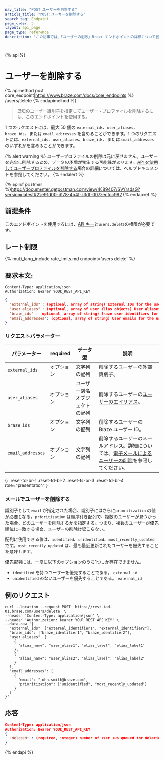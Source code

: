 ```yaml
---
nav_title: "POST:ユーザーを削除する"
article_title: "POST:ユーザーを削除する"
search_tag: Endpoint
page_order: 5
layout: api_page
page_type: reference
description: "この記事では、「ユーザーの削除」Braze エンドポイントの詳細について説明します。"

---
```

{% api %}
# ユーザーを削除する
{% apimethod post core_endpoint|https://www.braze.com/docs/core_endpoints %}
/users/delete
{% endapimethod %}

> 既知のユーザー識別子を指定してユーザー・プロファイルを削除するには、このエンドポイントを使用する。

1 つのリクエストには、最大 50 個の `external_ids`、`user_aliases`、`braze_ids`、または `email_addresses` を含めることができます。1 つのリクエストには、`external_ids`、`user_aliases`、`braze_ids`、または `email_addresses` のいずれかを含めることができます。

{% alert warning %}
ユーザープロファイルの削除は元に戻せません。ユーザーを完全に削除するため、データの矛盾が発生する可能性があります。[API を使用してユーザープロファイルを削除する]({{site.baseurl}}/help/help_articles/api/delete_user/)場合の詳細については、ヘルプドキュメントを参照してください。
{% endalert %}

{% apiref postman %}https://documenter.getpostman.com/view/4689407/SVYrsdsG?version=latest#22e91d00-d178-4b4f-a3df-0073ecfcc992 {% endapiref %}

## 前提条件

このエンドポイントを使用するには、[API キー]({{site.baseurl}}/api/api_key/)と`users.delete`の権限が必要です。

## レート制限

{% multi_lang_include rate_limits.md endpoint='users delete' %}

## 要求本文:

```
Content-Type: application/json
Authorization: Bearer YOUR_REST_API_KEY
```

```json
{
  "external_ids" : (optional, array of string) External IDs for the users to delete,
  "user_aliases" : (optional, array of user alias objects) User aliases for the users to delete,
  "braze_ids" : (optional, array of string) Braze user identifiers for the users to delete,
  "email_addresses": (optional, array of string) User emails for the users to delete
}
```
### リクエストパラメーター

| パラメーター         | required | データ型                  | 説明                                                                                      |
|-------------------|----------|----------------------------|--------------------------------------------------------------------------------------------------|
| `external_ids`    | オプション | 文字列の配列           | 削除するユーザーの外部識別子。                                                    |
| `user_aliases`    | オプション | ユーザー別名オブジェクトの配列 | 削除するユーザーの[ユーザーのエイリアス]({{site.baseurl}}/api/objects_filters/user_alias_object/)。 |
| `braze_ids`       | オプション | 文字列の配列           | 削除するユーザーの Braze ユーザー ID。                                                  |
| `email_addresses` | オプション | 文字列の配列           | 削除するユーザーのメールアドレス。詳細については、[電子メールによるユーザーの削除](#deleting-users-by-email)を参照してください。                                                             |
{: .reset-td-br-1 .reset-td-br-2 .reset-td-br-3  .reset-td-br-4 role="presentation" }

### メールでユーザーを削除する

識別子として`email` が指定された場合、識別子にはさらに`prioritization` の値が必要となる。`prioritization` は順序付き配列で、複数のユーザーが見つかった場合、どのユーザーを削除するかを指定する。つまり、複数のユーザーが優先順位に一致する場合、ユーザーの削除は起こらない。

配列に使用できる値は、`identified`、`unidentified`、`most_recently_updated` です。`most_recently_updated` は、最も最近更新されたユーザーを優先することを意味します。

優先配列には、一度に以下のオプションのうち1つしか存在できません。

- `identified` を持つユーザーを優先することである。 `external_id`
- `unidentified` のないユーザーを優先することである。 `external_id`

## 例のリクエスト

```
curl --location --request POST 'https://rest.iad-01.braze.com/users/delete' \
--header 'Content-Type: application/json' \
--header 'Authorization: Bearer YOUR_REST_API_KEY' \
--data-raw '{
  "external_ids": ["external_identifier1", "external_identifier2"],
  "braze_ids": ["braze_identifier1", "braze_identifier2"],
  "user_aliases": [
    {
      "alias_name": "user_alias1", "alias_label": "alias_label1"
    },
    {
      "alias_name": "user_alias2", "alias_label": "alias_label2"
    }
  ],
  "email_addresses": [
    {
      "email": "john.smith@braze.com",
      "prioritization": ["unidentified", "most_recently_updated"]
    }
  ]
}'
```

## 応答

```json
Content-Type: application/json
Authorization: Bearer YOUR_REST_API_KEY
{
  "deleted" : (required, integer) number of user IDs queued for deletion
}
```
{% endapi %}


